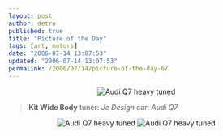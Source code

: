```yaml
---
layout: post
author: detro
published: true
title: "Picture of the Day"
tags: [art, motors]
date: "2006-07-14 13:07:53"
updated: "2006-07-14 13:07:53"
permalink: /2006/07/14/picture-of-the-day-6/
---
```


<div align="center">
<img src="http://www.autoblog.it/uploads/audi_q7_tuning_by_je_design.jpg" alt="Audi Q7 heavy tuned" />
</div>


<blockquote>
<strong>Kit Wide Body</strong>
tuner: <em>Je Design</em>
car: <em>Audi Q7</em>
</blockquote>
<!--more-->
<div align="center">
<img src="http://www.autoblog.it/uploads/audi_q7_tuning_by_je_design_02.jpg" alt="Audi Q7 heavy tuned" />
<img src="http://www.autoblog.it/uploads/audi_q7_tuning_by_je_design_03.jpg" alt="Audi Q7 heavy tuned" />
</div>
